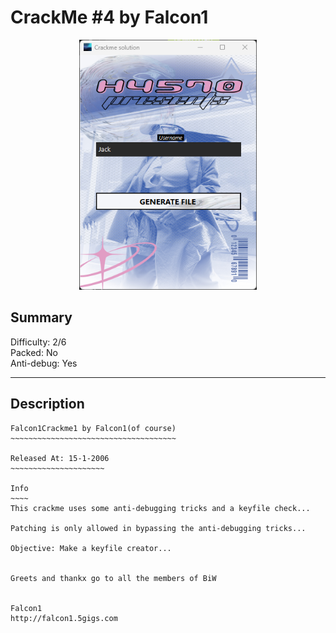 # CrackMe #4 by Falcon1

<div align="center">
  <img src="proof.png" height="400px" width="auto">
</div>

## Summary 
Difficulty: 2/6  
Packed: No  
Anti-debug: Yes  

---

## Description

```
Falcon1Crackme1 by Falcon1(of course)
~~~~~~~~~~~~~~~~~~~~~~~~~~~~~~~~~~~~~

Released At: 15-1-2006
~~~~~~~~~~~~~~~~~~~~~

Info
~~~~
This crackme uses some anti-debugging tricks and a keyfile check...

Patching is only allowed in bypassing the anti-debugging tricks...

Objective: Make a keyfile creator...


Greets and thankx go to all the members of BiW


Falcon1
http://falcon1.5gigs.com
```
